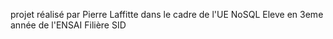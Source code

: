 projet réalisé par Pierre Laffitte
dans le cadre de l'UE NoSQL
Eleve en 3eme année de l'ENSAI
Filière SID
